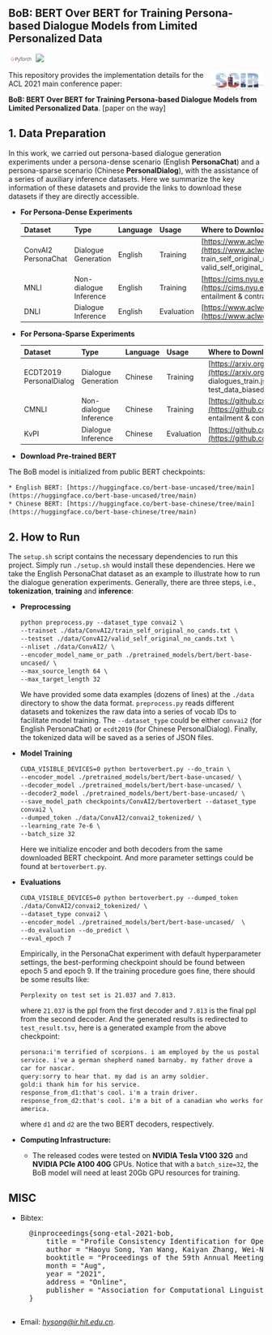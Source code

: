 ## BoB: BERT Over BERT for Training Persona-based Dialogue Models from Limited Personalized Data
[<img src="_static/pytorch-logo.png" width="10%">](https://github.com/pytorch/pytorch) [<img src="https://www.apache.org/img/ASF20thAnniversary.jpg" width="6%">](https://www.apache.org/licenses/LICENSE-2.0)

[<img align="right" src="_static/scir.png" width="20%">](http://ir.hit.edu.cn/)

This repository provides the implementation details for the ACL 2021 main conference paper:

**BoB: BERT Over BERT for Training Persona-based Dialogue Models from Limited Personalized Data**. [paper on the way]


## 1. Data Preparation
In this work, we carried out persona-based dialogue generation experiments under a persona-dense scenario (English **PersonaChat**) and a persona-sparse scenario (Chinese **PersonalDialog**), with the assistance of a series of auxiliary inference datasets. Here we summarize the key information of these datasets and provide the links to download these datasets if they are directly accessible.

* **For Persona-Dense Experiments**

	|  Dataset	  | Type  | Language | Usage | Where to Download |
	|  ----  		  | ----  | ----  | ----  | ----  |
	|  ConvAI2 PersonaChat | Dialogue Generation  | English   |  Training | [https://www.aclweb.org/anthology/P18-1205.pdf](https://www.aclweb.org/anthology/P18-1205.pdf) train\_self\_original\_no\_cands & valid\_self\_original\_no\_cands (7801 test dialogues)  |
	|  MNLI | Non-dialogue Inference  | English  | Training  | [https://cims.nyu.edu/~sbowman/multinli/multinli_1.0.zip](https://cims.nyu.edu/~sbowman/multinli/multinli_1.0.zip) entailment & contradiction  |
	|  DNLI | Dialogue Inference  | English  | Evaluation  | [https://www.aclweb.org/anthology/P19-1363.pdf](https://www.aclweb.org/anthology/P19-1363.pdf) |


* **For Persona-Sparse Experiments**

	|  Dataset	  | Type  | Language | Usage | Where to Download |
	|  ----  		  | ----  | ----  | ----  | ----  |
	|  ECDT2019 PersonalDialog | Dialogue Generation  | Chinese   |  Training |    [https://arxiv.org/pdf/1901.09672.pdf](https://arxiv.org/pdf/1901.09672.pdf) dialogues\_train.json & test\_data\_random.json & test\_data\_biased.json |
	|  CMNLI | Non-dialogue Inference  | Chinese  | Training  | [https://github.com/CLUEbenchmark/CLUECorpus2020/](https://github.com/CLUEbenchmark/CLUECorpus2020/) entailment & contradiction |
	|  KvPI | Dialogue Inference  | Chinese  | Evaluation  | [https://github.com/songhaoyu/KvPI](https://github.com/songhaoyu/KvPI) |
	
	
* **Download Pre-trained BERT**

 The BoB model is initialized from public BERT checkpoints:

	* English BERT: [https://huggingface.co/bert-base-uncased/tree/main](https://huggingface.co/bert-base-uncased/tree/main)
	* Chinese BERT: [https://huggingface.co/bert-base-chinese/tree/main](https://huggingface.co/bert-base-chinese/tree/main)

## 2. How to Run

The `setup.sh` script contains the necessary dependencies to run this project. Simply run `./setup.sh` would install these dependencies. Here
we take the English PersonaChat dataset as an example to illustrate how to run the dialogue generation experiments. Generally, there are three steps, i.e., **tokenization**, **training** and **inference**:

* **Preprocessing**

	```
	python preprocess.py --dataset_type convai2 \
	--trainset ./data/ConvAI2/train_self_original_no_cands.txt \
	--testset ./data/ConvAI2/valid_self_original_no_cands.txt \
	--nliset ./data/ConvAI2/ \
	--encoder_model_name_or_path ./pretrained_models/bert/bert-base-uncased/ \
	--max_source_length 64 \
	--max_target_length 32
	```
	We have provided some data examples (dozens of lines) at the `./data` directory to show the data format. `preprocess.py` reads different datasets and tokenizes the raw data into a series of vocab IDs to facilitate model training. The `--dataset_type` could be either `convai2` (for English PersonaChat) or `ecdt2019` (for Chinese PersonalDialog). Finally, the tokenized data will be saved as a series of JSON files.

* **Model Training**

	```
	CUDA_VISIBLE_DEVICES=0 python bertoverbert.py --do_train \
	--encoder_model ./pretrained_models/bert/bert-base-uncased/ \
	--decoder_model ./pretrained_models/bert/bert-base-uncased/ \
	--decoder2_model ./pretrained_models/bert/bert-base-uncased/ \
	--save_model_path checkpoints/ConvAI2/bertoverbert --dataset_type convai2 \
	--dumped_token ./data/ConvAI2/convai2_tokenized/ \
	--learning_rate 7e-6 \
	--batch_size 32
	```
	
	Here we initialize encoder and both decoders from the same downloaded BERT checkpoint. And more parameter settings could be found at `bertoverbert.py`.
	
* **Evaluations**

	```
	CUDA_VISIBLE_DEVICES=0 python bertoverbert.py --dumped_token ./data/ConvAI2/convai2_tokenized/ \
	--dataset_type convai2 \
	--encoder_model ./pretrained_models/bert/bert-base-uncased/  \
	--do_evaluation --do_predict \
	--eval_epoch 7
	```
	
	Empirically, in the PersonaChat experiment with default hyperparameter settings, the best-performing checkpoint should be found between epoch 5 and epoch 9. If the training procedure goes fine, there should be some results like:
	
	```
	Perplexity on test set is 21.037 and 7.813.
	```
	where `21.037` is the ppl from the first decoder and `7.813` is the final ppl from the second decoder. And the generated results is redirected to `test_result.tsv`, here is a generated example from the above checkpoint:
	
	```
	persona:i'm terrified of scorpions. i am employed by the us postal service. i've a german shepherd named barnaby. my father drove a car for nascar.
	query:sorry to hear that. my dad is an army soldier.
	gold:i thank him for his service.
	response_from_d1:that's cool. i'm a train driver.
	response_from_d2:that's cool. i'm a bit of a canadian who works for america.  
	```
	where `d1` and `d2` are the two BERT decoders, respectively.
	

* **Computing Infrastructure:**
	* The released codes were tested on **NVIDIA Tesla V100 32G** and **NVIDIA PCIe A100 40G** GPUs. Notice that with a `batch_size=32`, the BoB model will need at least 20Gb GPU resources for training.



## MISC
* Bibtex:

	<pre>
	@inproceedings{song-etal-2021-bob,
	    title = "Profile Consistency Identification for Open-domain Dialogue Agents",
	    author = "Haoyu Song, Yan Wang, Kaiyan Zhang, Wei-Nan Zhang, Ting Liu",
	    booktitle = "Proceedings of the 59th Annual Meeting of the Association for Computational Linguistics (ACL-2021)",
	    month = "Aug",
	    year = "2021",
	    address = "Online",
	    publisher = "Association for Computational Linguistics",
	}
	</pre>

* Email: *hysong@ir.hit.edu.cn*.
